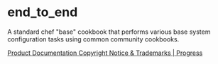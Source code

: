 # end_to_end

A standard chef "base" cookbook that performs various base system configuration tasks using common community cookbooks.

[Product Documentation Copyright Notice & Trademarks | Progress](https://www.progress.com/legal/documentation-copyright)
